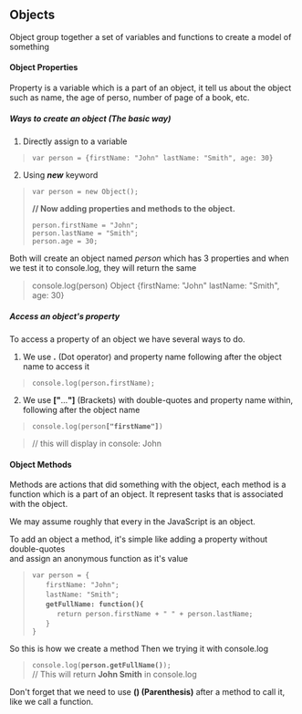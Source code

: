 ## Objects
Object group together a set of variables and functions to create a model of something

#### Object Properties
Property is a variable which is a part of an object, it tell us about the object such as name, the age of perso, number of page of a book, etc.

##### Ways to create an object (The basic way)
1. Directly assign to a variable
> `var person = {firstName: "John" lastName: "Smith", age: 30}`  
> 

2. Using *__new__* keyword
> `var person = new Object();`  
>
> **// Now adding properties and methods to the object.**  
> ```
> person.firstName = "John";
> person.lastName = "Smith";
> person.age = 30;
> ```

Both will create an object named *person* which has 3 properties
and when we test it to console.log, they will return the same
> console.log(person)
> Object {firstName: "John" lastName: "Smith", age: 30}

##### Access an object's property 
To access a property of an object we have several ways to do.  
1. We use **.** (Dot operator) and property name following after the object name to access it
> `console.log(person`**`.`**`firstName);`  

2. We use **["**...**"]** (Brackets) with double-quotes and property name within, following after the object name
> `console.log(person`**`["firstName"]`**`)`

> // this will display in console: John

#### Object Methods
Methods are actions that did something with the object, each method is a function which is a part of an object. It represent tasks that is associated with the object.

We may assume roughly that every in the JavaScript is an object.

To add an object a method, it's simple like adding a property without double-quotes  
and assign an anonymous function as it's value
> `var person = {`  
> &nbsp;&nbsp;&nbsp;&nbsp;&nbsp;
> `firstName: "John";`  
> &nbsp;&nbsp;&nbsp;&nbsp;&nbsp;
> `lastName: "Smith";`  
> &nbsp;&nbsp;&nbsp;&nbsp;&nbsp;
> **`getFullName: function(){`**  
> &nbsp;&nbsp;&nbsp;&nbsp;&nbsp;&nbsp;&nbsp;&nbsp;&nbsp;&nbsp;
> `return person.firstName + " " + person.lastName;`    
> &nbsp;&nbsp;&nbsp;&nbsp;&nbsp;
> `}`  
> `}`

So this is how we create a method
Then we trying it with console.log

> `console.log(`**`person.getFullName()`**`);`  
> // This will return **John Smith** in console.log

Don't forget that we need to use **() (Parenthesis)** after a method to call it, like we call a function.
